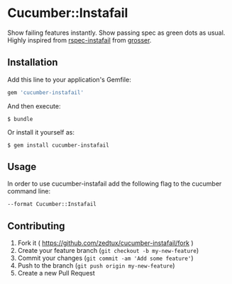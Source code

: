 # Cucumber::Instafail

Show failing features instantly. Show passing spec as green dots as usual.
Highly inspired from
[rspec-instafail](https://github.com/grosser/rspec-instafail) from
[grosser](https://github.com/grosser).

## Installation

Add this line to your application's Gemfile:

```ruby
gem 'cucumber-instafail'
```

And then execute:

    $ bundle

Or install it yourself as:

    $ gem install cucumber-instafail

## Usage

In order to use cucumber-instafail add the following flag to the cucumber
command line:

    --format Cucumber::Instafail

## Contributing

1. Fork it ( https://github.com/zedtux/cucumber-instafail/fork )
2. Create your feature branch (`git checkout -b my-new-feature`)
3. Commit your changes (`git commit -am 'Add some feature'`)
4. Push to the branch (`git push origin my-new-feature`)
5. Create a new Pull Request
